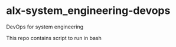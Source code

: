 # alx-system_engineering-devops
DevOps for system engineering

This repo contains script to run in bash
